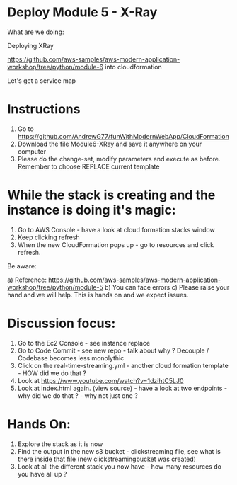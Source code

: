 # Deploy Module 5 - X-Ray
What are we doing: 

Deploying XRay 

https://github.com/aws-samples/aws-modern-application-workshop/tree/python/module-6  into cloudformation

Let's get a service map

# Instructions

1. Go to  https://github.com/AndrewG77/funWithModernWebApp/CloudFormation
2. Download the file Module6-XRay and save it anywhere on your computer
3. Please do the change-set, modify parameters and execute as before. Remember to choose REPLACE current template



# While the stack is creating and the instance is doing it's magic: 


1. Go to AWS Console - have a look at cloud formation stacks window
2. Keep clicking refresh
3. When the new CloudFormation pops up - go to resources and click refresh.


Be aware: 

a) Reference: https://github.com/aws-samples/aws-modern-application-workshop/tree/python/module-5
b) You can face errors
c) Please raise your hand and we will help.  This is hands on and we expect issues. 

# Discussion focus: 

1) Go to the Ec2 Console - see instance replace
2) Go to Code Commit - see new repo - talk about why ? Decouple / Codebase becomes less monolythic 
3) Click on the real-time-streaming.yml - another cloud formation template - HOW did we do that ?
4) Look at https://www.youtube.com/watch?v=1dzihtC5LJ0
5) Look at index.html again. (view source) - have a look at two endpoints - why did we do that ? - why not just one ?



# Hands On:

1. Explore the stack as it is now
2. Find the output in the new s3 bucket - clickstreaming file, see what is there inside that file (new clickstreamingbucket was created)
3. Look at all the different stack you now have - how many resources do you have  all up ? 
